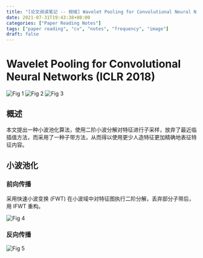 ```yaml
---
title: "[论文阅读笔记 -- 频域] Wavelet Pooling for Convolutional Neural Networks (ICLR 2018)"
date: 2021-07-31T19:43:38+08:00
categories: ["Paper Reading Notes"]
tags: ["paper reading", "cv", "notes", "frequency", "image"]
draft: false
---
```


# Wavelet Pooling for Convolutional Neural Networks (ICLR 2018)

![Fig 1](/images/2021/PRN67/1.png)
![Fig 2](/images/2021/PRN67/2.png)
![Fig 3](/images/2021/PRN67/3.png)

## 概述

本文提出一种小波池化算法，使用二阶小波分解对特征进行子采样，放弃了最近临插值方法，而采用了一种子带方法，从而得以使用更少人造特征更加精确地表征特征内容。  
## 小波池化

### 前向传播

采用快速小波变换 (FWT) 在小波域中对特征图执行二阶分解，丢弃部分子带后，用 IFWT 重构。  

![Fig 4](/images/2021/PRN67/4.png)

### 反向传播

![Fig 5](/images/2021/PRN67/5.png)
